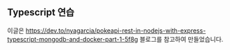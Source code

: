 ## Typescript 연습

이글은 https://dev.to/nyagarcia/pokeapi-rest-in-nodejs-with-express-typescript-mongodb-and-docker-part-1-5f8g 블로그를 참고하여 만들었습니다.